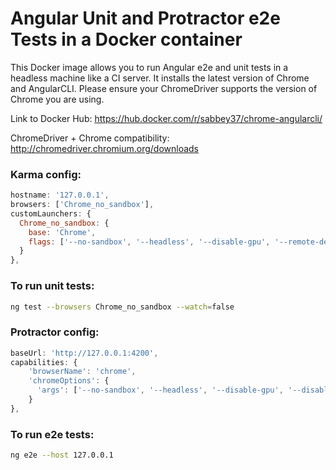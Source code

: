 # Angular Unit and Protractor e2e Tests in a Docker container
This Docker image allows you to run Angular e2e and unit tests in a headless machine like a CI server. It installs the latest version of Chrome and AngularCLI. Please ensure your ChromeDriver supports the version of Chrome you are using.

Link to Docker Hub: https://hub.docker.com/r/sabbey37/chrome-angularcli/

ChromeDriver + Chrome compatibility: http://chromedriver.chromium.org/downloads

### Karma config:
```javascript
hostname: '127.0.0.1',
browsers: ['Chrome_no_sandbox'],
customLaunchers: {
  Chrome_no_sandbox: {
    base: 'Chrome',
    flags: ['--no-sandbox', '--headless', '--disable-gpu', '--remote-debugging-port=9222']
  }
},
```
### To run unit tests:
```bash
ng test --browsers Chrome_no_sandbox --watch=false
```

### Protractor config:
```javascript
baseUrl: 'http://127.0.0.1:4200',
capabilities: {
    'browserName': 'chrome',
    'chromeOptions': {
      'args': ['--no-sandbox', '--headless', '--disable-gpu', '--disable-browser-side-navigation']
    }
},
```

### To run e2e tests:
```bash
ng e2e --host 127.0.0.1
```
